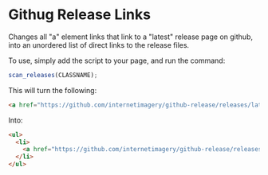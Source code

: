 # Githug Release Links

Changes all "a" element links that link to a "latest" release page on github, into an unordered list of direct links to the release files.

To use, simply add the script to your page, and run the command:

```javascript
scan_releases(CLASSNAME);
```

This will turn the following:

```html
<a href="https://github.com/internetimagery/github-release/releases/latest"></a>
```

Into:

```html
<ul>
  <li>
    <a href="https://github.com/internetimagery/github-release/releases/latest"></a>
  </li>
</ul>
```

